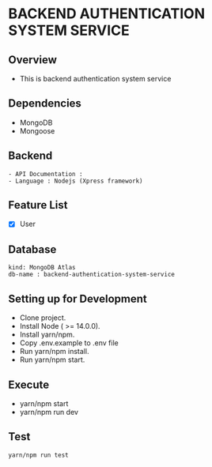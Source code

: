 # BACKEND AUTHENTICATION SYSTEM SERVICE

## Overview

- This is backend authentication system service

## Dependencies

- MongoDB
- Mongoose

## Backend

    - API Documentation :
    - Language : Nodejs (Xpress framework)

## Feature List

- [x] User

## Database

    kind: MongoDB Atlas
    db-name : backend-authentication-system-service

## Setting up for Development

- Clone project.
- Install Node ( >= 14.0.0).
- Install yarn/npm.
- Copy .env.example to .env file
- Run yarn/npm install.
- Run yarn/npm start.

## Execute
- yarn/npm start 
- yarn/npm run dev

## Test
```
yarn/npm run test
```
